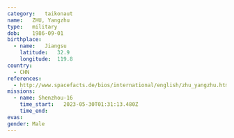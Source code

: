 ```yaml
---
category:	taikonaut
name:	ZHU, Yangzhu
type:	military
dob:	1986-09-01
birthplace:
  - name:	Jiangsu
    latitude:	32.9
    longitude:	119.8
country:
  - CHN
references:
  - http://www.spacefacts.de/bios/international/english/zhu_yangzhu.htm
missions:
  - name: Shenzhou-16
    time_start:   2023-05-30T01:31:13.480Z
    time_end:
evas:
gender:	Male
---
```

